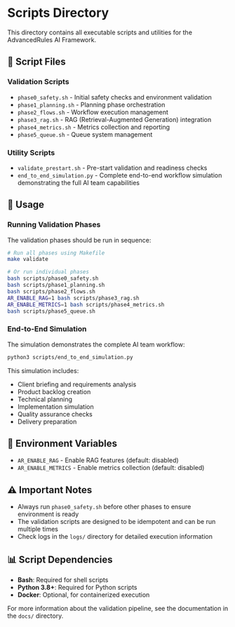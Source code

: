 # Scripts Directory

This directory contains all executable scripts and utilities for the AdvancedRules AI Framework.

## 📁 Script Files

### Validation Scripts
- `phase0_safety.sh` - Initial safety checks and environment validation
- `phase1_planning.sh` - Planning phase orchestration
- `phase2_flows.sh` - Workflow execution management
- `phase3_rag.sh` - RAG (Retrieval-Augmented Generation) integration
- `phase4_metrics.sh` - Metrics collection and reporting
- `phase5_queue.sh` - Queue system management

### Utility Scripts
- `validate_prestart.sh` - Pre-start validation and readiness checks
- `end_to_end_simulation.py` - Complete end-to-end workflow simulation demonstrating the full AI team capabilities

## 🚀 Usage

### Running Validation Phases

The validation phases should be run in sequence:

```bash
# Run all phases using Makefile
make validate

# Or run individual phases
bash scripts/phase0_safety.sh
bash scripts/phase1_planning.sh
bash scripts/phase2_flows.sh
AR_ENABLE_RAG=1 bash scripts/phase3_rag.sh
AR_ENABLE_METRICS=1 bash scripts/phase4_metrics.sh
bash scripts/phase5_queue.sh
```

### End-to-End Simulation

The simulation demonstrates the complete AI team workflow:

```bash
python3 scripts/end_to_end_simulation.py
```

This simulation includes:
- Client briefing and requirements analysis
- Product backlog creation
- Technical planning
- Implementation simulation
- Quality assurance checks
- Delivery preparation

## 🔧 Environment Variables

- `AR_ENABLE_RAG` - Enable RAG features (default: disabled)
- `AR_ENABLE_METRICS` - Enable metrics collection (default: disabled)

## ⚠️ Important Notes

- Always run `phase0_safety.sh` before other phases to ensure environment is ready
- The validation scripts are designed to be idempotent and can be run multiple times
- Check logs in the `logs/` directory for detailed execution information

## 📊 Script Dependencies

- **Bash**: Required for shell scripts
- **Python 3.8+**: Required for Python scripts
- **Docker**: Optional, for containerized execution

For more information about the validation pipeline, see the documentation in the `docs/` directory.